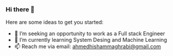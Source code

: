 ### Hi there 👋

Here are some ideas to get you started:

- 🔭 I’m seeking an opportunity to work as a Full stack Engineer
- 🌱 I’m currently learning System Desing and Machine Learning
- 📫 Reach me via email: ahmedhishammaghrabi@gmail.com

